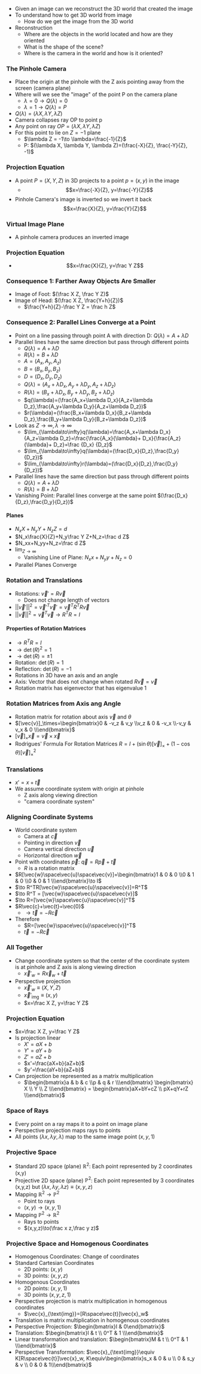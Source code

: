 - Given an image can we reconstruct the 3D world that created the image
- To understand how to get 3D world from image
	- How do we get the image from the 3D world
- Reconstruction
	- Where are the objects in the world located and how are they oriented
	- What is the shape of the scene?
	- Where is the camera in the world and how is it oriented?
### The Pinhole Camera
- Place the origin at the pinhole with the Z axis pointing away from the screen (camera plane)
- Where will we see the "image" of the point P on the camera plane
	- $\lambda = 0\to Q(\lambda)=0$
	- $\lambda = 1\to Q(\lambda)=P$
- $Q(\lambda)=(\lambda X, \lambda Y, \lambda Z)$
- Camera collapses ray OP to point p
- Any point on ray $OP=(\lambda X, \lambda Y, \lambda Z)$
- For this point to lie on $Z=-1$ plane
	- $\lambda Z = -1\to \lambda=\frac{-1}{Z}$
	- P: $(\lambda X, \lambda Y, \lambda Z)=(\frac{-X}{Z}, \frac{-Y}{Z}, -1)$
### Projection Equation
- A point $P=(X,Y,Z)$ in 3D projects to a point $p=(x,y)$ in the image
	- $$x=\frac{-X}{Z}, y=\frac{-Y}{Z}$$
- Pinhole Camera's image is inverted so we invert it back $$x=\frac{X}{Z}, y=\frac{Y}{Z}$$
### Virtual Image Plane
- A pinhole camera produces an inverted image
### Projection Equation
- $$x=\frac{X}{Z}, y=\frac Y Z$$
### Consequence 1: Farther Away Objects Are Smaller
- Image of Foot: $(\frac X Z, \frac Y Z)$
- Image of Head: $(\frac X Z, \frac{Y+h}{Z})$
	- $\frac{Y+h}{Z}-\frac Y Z = \frac h Z$
### Consequence 2: Parallel Lines Converge at a Point
- Point on a line passing through point A with direction D: $Q(\lambda)=A+\lambda D$
- Parallel lines have the same direction but pass through different points
	- $Q(\lambda)=A+\lambda D$
	- $R(\lambda)=B+\lambda D$
	- $A=(A_x,A_y, A_z)$
	- $B=(B_x,B_y, B_z)$
	- $D=(D_x,D_y, D_z)$
	- $Q(\lambda)=(A_x+\lambda D_x, A_y+\lambda D_y, A_z+\lambda D_z)$
	- $R(\lambda)=(B_x+\lambda D_x, B_y+\lambda D_y, B_z+\lambda D_z)$
	- $q(\lambda)=(\frac{A_x+\lambda D_x}{A_z+\lambda D_z},\frac{A_y+\lambda D_y}{A_z+\lambda D_z})$
	- $r(\lambda)=(\frac{B_x+\lambda D_x}{B_z+\lambda D_z},\frac{B_y+\lambda D_y}{B_z+\lambda D_z})$
- Look as $Z\to\infty, \lambda\to\infty$
	- $\lim_{\lambda\to\infty}q(\lambda)=\frac{A_x+\lambda D_x}{A_z+\lambda D_z}=\frac{\frac{A_x}{\lambda}+ D_x}{\frac{A_z}{\lambda}+ D_z}=\frac {D_x} {D_z}$
	- $\lim_{\lambda\to\infty}q(\lambda)=(\frac{D_x}{D_z},\frac{D_y}{D_z})$
	- $\lim_{\lambda\to\infty}r(\lambda)=(\frac{D_x}{D_z},\frac{D_y}{D_z})$
- Parallel lines have the same direction but pass through different points 
	- $Q(\lambda)=A+\lambda D$
	- $R(\lambda)=B+\lambda D$
- Vanishing Point: Parallel lines converge at the same point $(\frac{D_x}{D_z},\frac{D_y}{D_z})$
#### Planes
- $N_xX+N_yY+N_zZ=d$
- $N_x\frac{X}{Z}+N_y\frac Y Z+N_z=\frac d Z$
- $N_xx+N_yy+N_z=\frac d Z$
- $\lim_{Z\to\infty}$
	- Vanishing Line of Plane: $N_xx+N_yy+N_z=0$
- Parallel Planes Converge
### Rotation and Translations
- Rotations: $\vec{v}'=R\vec{v}$
	- Does not change length of vectors
- $||\vec{v}'||^2=\vec{v}'^T\vec{v}'=\vec{v}^TR^TR\vec{v}$
- $||\vec{v}||^2=\vec{v}^T\vec{v}\to R^TR=I$
#### Properties of Rotation Matrices
- $\to R^TR=I$
- $\to\det(R)^2=1$
- $\to\det(R)=\pm1$
- Rotation: $\det(R)=1$
- Reflection: $\det(R)=-1$
- Rotations in 3D have an axis and an angle
- Axis: Vector that does not change when rotated $R\vec{v}=\vec{v}$
- Rotation matrix has eigenvector that has eigenvalue 1
### Rotation Matrices from Axis ang Angle
- Rotation matrix for rotation about axis $\vec{v}$ and $\theta$
- $[\vec{v}]_\times=\begin{bmatrix}0 & -v_z & v_y \\v_z & 0 & -v_x \\-v_y & v_x & 0 \\\end{bmatrix}$
- $[\vec{v}]_\times\vec{x}=\vec{v}\times\vec{x}$
- Rodrigues' Formula For Rotation Matrices $R=I+(\sin\theta)[\vec{v}]_\times+(1-\cos\theta)[\vec{v}]_\times^2$
### Translations
- $x'=x+\vec{t}$
- We assume coordinate system with origin at pinhole
	- Z axis along viewing direction
	- "camera coordinate system"
### Aligning Coordinate Systems
- World coordinate system
	- Camera at $\vec{c}$
	- Pointing in direction $\vec{v}$
	- Camera vertical direction $\vec{u}$
	- Horizontal direction $\vec{w}$
- Point with coordinates $\vec{p}$: $\vec{q}=R\vec{p}+\vec{t}$
	- $R$ is a rotation matrix
- $R[\vec{w}\space\vec{u}\space\vec{v}]=\begin{bmatrix}1 & 0 & 0 \\0 & 1 & 0 \\0 & 0 & 1 \\\end{bmatrix}\to I$
- $\to R^TR[\vec{w}\space\vec{u}\space\vec{v}]=R^T$
- $\to R^T = [\vec{w}\space\vec{u}\space\vec{v}]$
- $\to R=[\vec{w}\space\vec{u}\space\vec{v}]^T$
- $R\vec{c}+\vec{t}=\vec{0}$
	- $\to\vec{t}=-R\vec{c}$
- Therefore 
	- $R=[\vec{w}\space\vec{u}\space\vec{v}]^T$
	- $\vec{t}=-R\vec{c}$
### All Together
- Change coordinate system so that the center of the coordinate system is at pinhole and Z axis is along viewing direction
	- $\vec{x}'_w=R\vec{x}_w+\vec{t}$
- Perspective projection
	- $\vec{x}'_w\equiv (X,Y,Z)$
	- $\vec{x}'_{\text{img}}\equiv (x,y)$
	- $x=\frac X Z, y=\frac Y Z$
### Projection Equation
- $x=\frac X Z, y=\frac Y Z$
- Is projection linear
	- $X'=aX+b$
	- $Y'=aY+b$
	- $Z'=aZ+b$
	- $x'=\frac{aX+b}{aZ+b}$
	- $y'=\frac{aY+b}{aZ+b}$
- Can projection be represented as a matrix multiplication
	- $\begin{bmatrix}a & b & c \\p & q & r \\\end{bmatrix} \begin{bmatrix} X \\ Y \\ Z \\\end{bmatrix} = \begin{bmatrix}aX+bY+cZ \\ pX+qY+rZ  \\\end{bmatrix}$
### Space of Rays
- Every point on a ray maps it to a point on image plane
- Perspective projection maps rays to points
- All points $(\lambda x,\lambda y, \lambda)$ map to the same image point $(x,y, 1)$
### Projective Space
- Standard 2D space (plane) $\mathbb{R}^2$: Each point represented by 2 coordinates (x,y)
- Projective 2D space (plane) $\mathbb{P}^2$: Each point represented by 3 coordinates (x,y,z) but $(\lambda x, \lambda y, \lambda z)\equiv(x,y,z)$
- Mapping $\mathbb{R}^2\to\mathbb{P}^2$
	- Point to rays 
	- $(x,y)\to(x,y,1)$
- Mapping $\mathbb{P}^2\to\mathbb{R}^2$
	- Rays to points
	- $(x,y,z)\to(\frac x z,\frac y z)$
### Projective Space and Homogenous Coordinates
- Homogenous Coordinates: Change of coordinates
- Standard Cartesian Coordinates
	- 2D points: $(x,y)$
	- 3D points: $(x,y,z)$
- Homogenous Coordinates
	- 2D points: $(x,y,1)$
	- 3D points $(x,y,z,1)$
- Perspective projection is matrix multiplication in homogenous coordinates
	- $\vec{x}_{\text{img}}=[R\space\vec{t}]\vec{x}_w$
- Translation is matrix multiplication in homogenous coordinates
- Perspective Projection: $\begin{bmatrix}I & 0\end{bmatrix}$
- Translation: $\begin{bmatrix}I & t \\ 0^T & 1 \\\end{bmatrix}$
- Linear transformation and translation: $\begin{bmatrix}M & t \\ 0^T & 1 \\\end{bmatrix}$
- Perspective Transformation: $\vec{x}_{\text{img}}\equiv K[R\space\vec{t}]\vec{x}_w, K\equiv\begin{bmatrix}s_x & 0 & u \\ 0 & s_y & v \\ 0 & 0 & 1\\\end{bmatrix}$



